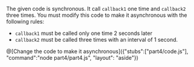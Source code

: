 The given code is synchronous. It call `callback1` one time and `callback2` three times. You must modify this code to make it asynchronous with the following rules:

* `callback1` must be called only one time 2 seconds later
* `callback2` must be called three times with an interval of 1 second.

@[Change the code to make it asynchronous]({"stubs":["part4/code.js"], "command":"node part4/part4.js", "layout": "aside"})